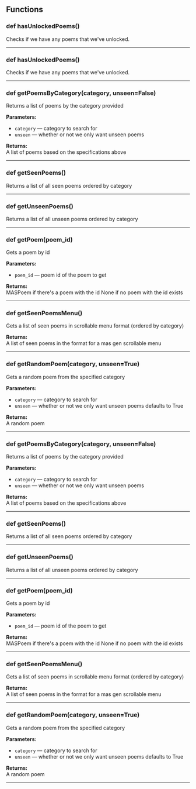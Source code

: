 ## Functions

### def hasUnlockedPoems()

Checks if we have any poems that we've unlocked.

---

### def hasUnlockedPoems()

Checks if we have any poems that we've unlocked.

---

### def getPoemsByCategory(category, unseen=False)

Returns a list of poems by the category provided

**Parameters:**
- `category` &mdash;  category to search for
- `unseen` &mdash;  whether or not we only want unseen poems


**Returns:**<br>
A list of poems based on the specifications above

---

### def getSeenPoems()

Returns a list of all seen poems ordered by category

---

### def getUnseenPoems()

Returns a list of all unseen poems ordered by category

---

### def getPoem(poem_id)

Gets a poem by id

**Parameters:**
- `poem_id` &mdash; poem id of the poem to get


**Returns:**<br>
MASPoem if there's a poem with the id None if no poem with the id exists

---

### def getSeenPoemsMenu()

Gets a list of seen poems in scrollable menu format (ordered by category)

**Returns:**<br>
A list of seen poems in the format for a mas gen scrollable menu

---

### def getRandomPoem(category, unseen=True)

Gets a random poem from the specified category

**Parameters:**
- `category` &mdash;  category to search for
- `unseen` &mdash;  whether or not we only want unseen poems defaults to True


**Returns:**<br>
A random poem

---

### def getPoemsByCategory(category, unseen=False)

Returns a list of poems by the category provided

**Parameters:**
- `category` &mdash;  category to search for
- `unseen` &mdash;  whether or not we only want unseen poems


**Returns:**<br>
A list of poems based on the specifications above

---

### def getSeenPoems()

Returns a list of all seen poems ordered by category

---

### def getUnseenPoems()

Returns a list of all unseen poems ordered by category

---

### def getPoem(poem_id)

Gets a poem by id

**Parameters:**
- `poem_id` &mdash; poem id of the poem to get


**Returns:**<br>
MASPoem if there's a poem with the id None if no poem with the id exists

---

### def getSeenPoemsMenu()

Gets a list of seen poems in scrollable menu format (ordered by category)

**Returns:**<br>
A list of seen poems in the format for a mas gen scrollable menu

---

### def getRandomPoem(category, unseen=True)

Gets a random poem from the specified category

**Parameters:**
- `category` &mdash;  category to search for
- `unseen` &mdash;  whether or not we only want unseen poems defaults to True


**Returns:**<br>
A random poem

---

